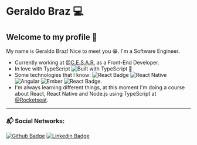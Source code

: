 # Geraldo Braz 💻

## Welcome to my profile 🚀

My name is Geraldo Braz! Nice to meet you 😁. I'm a Software Engineer.

- Currently working at [@C.E.S.A.R.](http://english.cesar.org.br/) as a Front-End Developer.
- In love with TypeScript ![Built with TypeScript 💙](https://flat.badgen.net/badge/icon/😎?icon=typescript&label&labelColor=4479c8&color=fafafa)
- Some technologies that I know: ![React Badge](https://img.shields.io/badge/-React.js-7bdcfe) ![React Native](https://img.shields.io/badge/-React%20Native-5488ff) ![Angular](https://img.shields.io/badge/-Angular-cd0029) ![Ember](https://img.shields.io/badge/-Ember-d33c24) ![React Badge](https://img.shields.io/badge/-Node.js-4d8939).
- I'm always learning different things, at this moment I'm doing a course about React, React Native and Node.js using TypeScript at [@Rocketseat](https://github.com/Rocketseat). 
---

### 📬 Social Networks: 

[![Github Badge](https://img.shields.io/badge/-Github-000?style=flat-square&logo=Github&logoColor=white&link=https://github.com/geraldobraz)](https://github.com/geraldobraz)
[![Linkedin Badge](https://img.shields.io/badge/-LinkedIn-blue?style=flat-square&logo=Linkedin&logoColor=white&link=https://www.linkedin.com/in/geraldo-braz-402361138/)](https://www.linkedin.com/in/geraldo-braz-402361138/)

